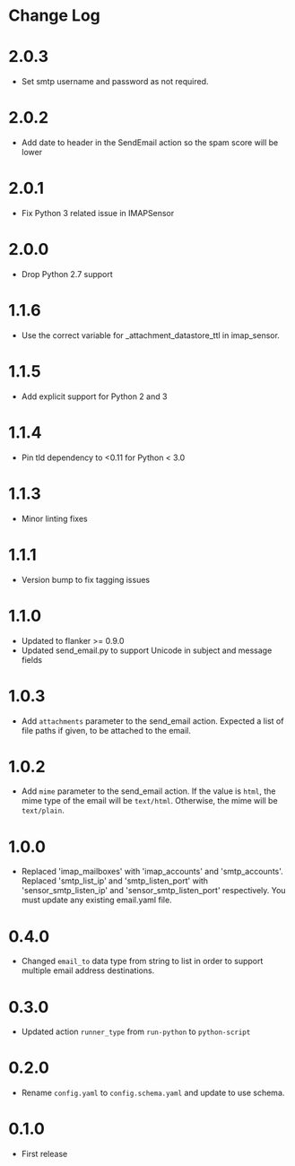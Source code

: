 # Change Log

# 2.0.3

- Set smtp username and password as not required. 

# 2.0.2

- Add date to header in the SendEmail action so the spam score will be lower

# 2.0.1

- Fix Python 3 related issue in IMAPSensor

# 2.0.0

* Drop Python 2.7 support

# 1.1.6

- Use the correct variable for _attachment_datastore_ttl in imap_sensor.
# 1.1.5

- Add explicit support for Python 2 and 3

# 1.1.4

- Pin tld dependency to <0.11 for Python < 3.0

# 1.1.3

- Minor linting fixes

# 1.1.1

- Version bump to fix tagging issues

# 1.1.0

- Updated to flanker >= 0.9.0
- Updated send_email.py to support Unicode in subject and message fields

# 1.0.3

- Add `attachments` parameter to the send_email action. Expected a list of file paths if given, to be attached to the email.

# 1.0.2

- Add `mime` parameter to the send_email action.  If the value is `html`, the mime type of the email will be `text/html`.  Otherwise, the mime will be `text/plain`.

# 1.0.0

- Replaced 'imap_mailboxes' with 'imap_accounts' and 'smtp_accounts'. Replaced 'smtp_list_ip'
  and 'smtp_listen_port' with 'sensor_smtp_listen_ip' and 'sensor_smtp_listen_port' respectively.
  You must update any existing email.yaml file.

# 0.4.0

- Changed `email_to` data type from string to list in order to support multiple email address
  destinations.

# 0.3.0

- Updated action `runner_type` from `run-python` to `python-script`

# 0.2.0

- Rename `config.yaml` to `config.schema.yaml` and update to use schema.

# 0.1.0

- First release 
